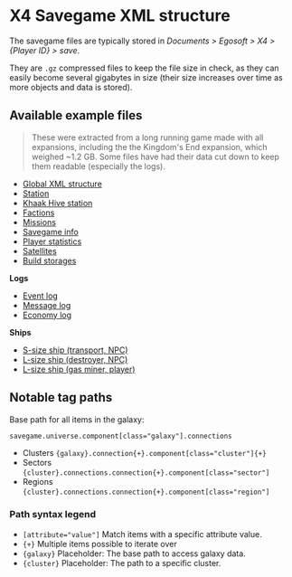 # X4 Savegame XML structure

The savegame files are typically stored in _Documents > Egosoft > X4 > {Player ID} > save_.

They are `.gz` compressed files to keep the file size in check, as they can easily become
several gigabytes in size (their size increases over time as more objects and data is stored).

## Available example files

> These were extracted from a long running game made with all expansions, including the the 
  Kingdom's End expansion, which weighed ~1.2 GB. Some files have had their data cut down
  to keep them readable (especially the logs).

- [Global XML structure](https://github.com/Mistralys/x4-game-notes/blob/main/savegame-xml/structure.xml)
- [Station](https://github.com/Mistralys/x4-game-notes/blob/main/savegame-xml/structure-station.xml)
- [Khaak Hive station](https://github.com/Mistralys/x4-game-notes/blob/main/savegame-xml/structure-station-khaak-hive.xml)
- [Factions](https://github.com/Mistralys/x4-game-notes/blob/main/savegame-xml/structure-factions.xml)
- [Missions](https://github.com/Mistralys/x4-game-notes/blob/main/savegame-xml/structure-missions.xml)
- [Savegame info](https://github.com/Mistralys/x4-game-notes/blob/main/savegame-xml/structure-savegame-info.xml)
- [Player statistics](https://github.com/Mistralys/x4-game-notes/blob/main/savegame-xml/structure-statistics.xml)
- [Satellites](https://github.com/Mistralys/x4-game-notes/blob/main/savegame-xml/structure-satellite.xml)
- [Build storages](https://github.com/Mistralys/x4-game-notes/blob/main/savegame-xml/structure-build-storages.xml)

**Logs**

- [Event log](https://github.com/Mistralys/x4-game-notes/blob/main/savegame-xml/structure-log.xml)
- [Message log](https://github.com/Mistralys/x4-game-notes/blob/main/savegame-xml/structure-messages.xml)
- [Economy log](https://github.com/Mistralys/x4-game-notes/blob/main/savegame-xml/structure-economylog.xml)

**Ships**

- [S-size ship (transport, NPC)](https://github.com/Mistralys/x4-game-notes/blob/main/savegame-xml/structure-ship-s-transport.xml)
- [L-size ship (destroyer, NPC)](https://github.com/Mistralys/x4-game-notes/blob/main/savegame-xml/structure-ship-l-destroyer.xml) 
- [L-size ship (gas miner, player)](https://github.com/Mistralys/x4-game-notes/blob/main/savegame-xml/structure-ship-l-miner-player.xml)

## Notable tag paths

Base path for all items in the galaxy:

``` 
savegame.universe.component[class="galaxy"].connections
```

- Clusters
  `{galaxy}.connection{+}.component[class="cluster"]{+}`
- Sectors
  `{cluster}.connections.connection{+}.component[class="sector"]`
- Regions
  `{cluster}.connections.connection{+}.component[class="region"]` 
  

### Path syntax legend

- `[attribute="value"]` Match items with a specific attribute value.
- `{+}` Multiple items possible to iterate over
- `{galaxy}` Placeholder: The base path to access galaxy data.
- `{cluster}` Placeholder: The path to a specific cluster.
